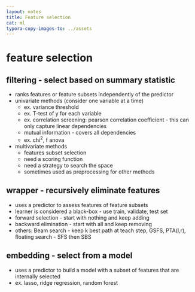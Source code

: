 ```yaml
---
layout: notes
title: Feature selection
cat: ml
typora-copy-images-to: ../assets
---
```


#  feature selection

## filtering - select based on summary statistic

- ranks features or feature subsets independently of the predictor
- univariate methods (consider one variable at a time)
  - ex. variance threshold
  - ex. T-test of y for each variable
  - ex. correlation screening: pearson correlation coefficient - this can only capture linear dependencies
  - mutual information - covers all dependencies
  - ex. chi$^2$, f anova
- multivariate methods
  - features subset selection
  - need a scoring function
  - need a strategy to search the space
  - sometimes used as preprocessing for other methods

## wrapper - recursively eliminate features

- uses a predictor to assess features of feature subsets
- learner is considered a black-box - use train, validate, test set
- forward selection - start with nothing and keep adding
- backward elimination - start with all and keep removing
- others: Beam search - keep k best path at teach step, GSFS, PTA(l,r), floating search - SFS then SBS

## embedding - select from a model

- uses a predictor to build a model with a subset of features that are internally selected
- ex. lasso, ridge regression, random forest